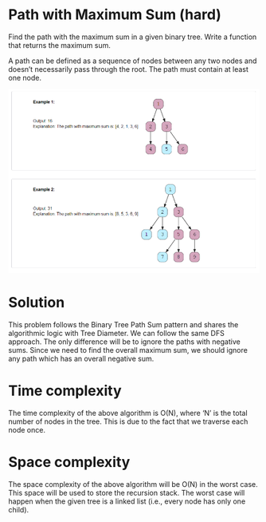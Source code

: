 # Path with Maximum Sum (hard)
Find the path with the maximum sum in a given binary tree. Write a function that returns the maximum sum.

A path can be defined as a sequence of nodes between any two nodes and doesn’t necessarily pass through the root. The path must contain at least one node.

![alt text][logo]

[logo]:https://github.com/kai-ion/Grokking-the-coding-Interview/blob/main/08.%20Pattern%20Tree%20Depth%20First%20Search/7.%20Path%20with%20Maximum%20Sum%20(hard)/Example.PNG "example"

# Solution
This problem follows the Binary Tree Path Sum pattern and shares the algorithmic logic with Tree Diameter. We can follow the same DFS approach. The only difference will be to ignore the paths with negative sums. 
Since we need to find the overall maximum sum, we should ignore any path which has an overall negative sum.

# Time complexity
The time complexity of the above algorithm is O(N), where ‘N’ is the total number of nodes in the tree. This is due to the fact that we traverse each node once.

# Space complexity
The space complexity of the above algorithm will be O(N) in the worst case. This space will be used to store the recursion stack. The worst case will happen when the given tree is a linked list (i.e., every node has only one child).
